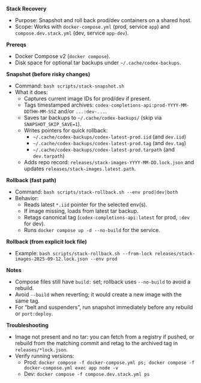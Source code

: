 **Stack Recovery**

- Purpose: Snapshot and roll back prod/dev containers on a shared host.
- Scope: Works with `docker-compose.yml` (prod, service `app`) and `compose.dev.stack.yml` (dev, service `app-dev`).

**Prereqs**

- Docker Compose v2 (`docker compose`).
- Disk space for optional tar backups under `~/.cache/codex-backups`.

**Snapshot (before risky changes)**

- Command: `bash scripts/stack-snapshot.sh`
- What it does:
  - Captures current image IDs for prod/dev if present.
  - Tags timestamped archives: `codex-completions-api:prod-YYYY-MM-DDTHH-MM-SSZ` and/or `...:dev-...`.
  - Saves tar backups to `~/.cache/codex-backups/` (skip via `SNAPSHOT_SKIP_SAVE=1`).
  - Writes pointers for quick rollback:
    - `~/.cache/codex-backups/codex-latest-prod.iid` (and `dev.iid`)
    - `~/.cache/codex-backups/codex-latest-prod.tag` (and `dev.tag`)
    - `~/.cache/codex-backups/codex-latest-prod.tarpath` (and `dev.tarpath`)
  - Adds repo record: `releases/stack-images-YYYY-MM-DD.lock.json` and updates `releases/stack-images.latest.path`.

**Rollback (fast path)**

- Command: `bash scripts/stack-rollback.sh --env prod|dev|both`
- Behavior:
  - Reads latest `*.iid` pointer for the selected env(s).
  - If image missing, loads from latest tar backup.
  - Retags canonical tag (`codex-completions-api:latest` for prod, `:dev` for dev).
  - Runs `docker compose up -d --no-build` for the service.

**Rollback (from explicit lock file)**

- Example: `bash scripts/stack-rollback.sh --from-lock releases/stack-images-2025-09-12.lock.json --env prod`

**Notes**

- Compose files still have `build:` set; rollback uses `--no-build` to avoid a rebuild.
- Avoid `--build` when reverting; it would create a new image with the same tag.
- For “belt and suspenders”, run snapshot immediately before any rebuild or `port:deploy`.

**Troubleshooting**

- Image not present and no tar: you can fetch from a registry if pushed, or rebuild from the matching commit and retag to the archived tag in `releases/*lock.json`.
- Verify running versions:
  - Prod: `docker compose -f docker-compose.yml ps; docker compose -f docker-compose.yml exec app node -v`
  - Dev: `docker compose -f compose.dev.stack.yml ps`
